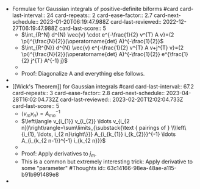 - Formulae for Gaussian integrals of positive-definite biforms #card
  card-last-interval:: 24
  card-repeats:: 2
  card-ease-factor:: 2.7
  card-next-schedule:: 2023-01-20T06:19:47.988Z
  card-last-reviewed:: 2022-12-27T06:19:47.988Z
  card-last-score:: 5
	- $\int_{R^N} d^{N} \vec{v} \cdot e^{-\frac{1}{2} v^{T} A v}=(2 \pi)^{\frac{N}{2}}(\operatorname{det} A)^{-\frac{1}{2}}$
	- $\int_{R^{N}} d^{N} \vec{v} e^{-\frac{1}{2} v^{T} A v+j^{T} v}=(2 \pi)^{\frac{N}{2}}(\operatorname{det} A)^{-\frac{1}{2}} e^{\frac{1}{2} j^{T} A^{-1} j}$
	-
	- Proof: Diagonalize A and everything else follows.
-
- [[Wick's Theorem]] for Gaussian integrals #card
  card-last-interval:: 67.2
  card-repeats:: 3
  card-ease-factor:: 2.8
  card-next-schedule:: 2023-04-28T16:02:04.732Z
  card-last-reviewed:: 2023-02-20T12:02:04.733Z
  card-last-score:: 5
	- $\left\langle v_{m} v_{n}\right\rangle=A_{m n}^{-1}$
	- $\left\langle v_{i_{1}} v_{i_{2}} \ldots v_{i_{2 n}}\right\rangle=\sum\limits_{\substack{\text { pairings of } \\\left\{i_{1}, \ldots, i_{2 n}\right\}}} A_{i_{k_{1}} i_{k_{2}}}^{-1} \ldots A_{i_{k_{2 n-1}}^{-1} i_{k_{2 n}}}$
	-
	- Proof: Apply derivatives to $j_m$.
	- This is a common but extremely interesting trick: Apply derivative to some "parameter" #Thoughts
	  id:: 63c14166-98ea-48ae-a115-b91b991489e8
-